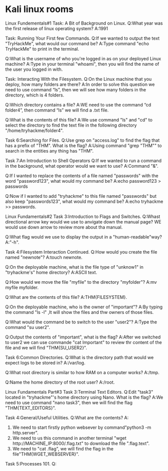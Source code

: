 
# **Kali linux rooms**
Linux Fundementals#1
Task: A Bit of Background on Linux.
Q:What year was the first release of linux operating system?
A:1991

Task: Running Your First few Commands.
 Q:If we wanted to output the text "TryHackMe", what would our command be?
 A:Type command "echo TryHackMe" to print in the terminal.

 Q:What is the username of who you're logged in as on your deployed Linux machine?
 A:Type in your terminal "whoami", then you will find the name of the user you logged in with.

 Task: Interacting With the Filesystem.
 Q:On the Linux machine that you deploy, how many folders are there?
 A:In order to solve this question we need to use command “ls”, then we will see how many folders in the directory, which is 4 folders.

 Q:Which directory contains a file?
 A:WE need to use the command “cd folder4”, then command “ls” we will find a .txt file.

 Q:What is the contents of this file?
 A:We use command "ls" and "cd" to select the directory to find the text file in the following directory "/home/tryhackme/folder4".

 Task 6:Searching for Files.
 Q:Use grep on "access.log" to find the flag that has a prefix of "THM". What is the flag?
 A:Using command "grep "THM"" to search in the entities  any thing has "THM".

 Task 7:An Introduction to Shell Operators
 Q:If we wanted to run a command in the background, what operator would we want to use?
 A:Command "&".

 Q:If I wanted to replace the contents of a file named "passwords" with the word "password123", what would my command be?
 A:echo password123 > passwords

 Q:Now if I wanted to add "tryhackme" to this file named "passwords" but also keep "passwords123", what would my command be?
 A:echo tryhackme >> passwords.
 
  
 Linux Fundamentals#2
 Task 3:Introduction to Flags and Switches.
 Q:Whast directional arrow key would we use to anvigate down the manual page?
 WE would use down arrow to review more about tha manual.

 Q:What flag would we use to display the output in a "human-readable"way?
 A:"-h".

 Task 4:Filesystem Interaction Continued.
 Q:How would you create the file named "newnote"?
 A:touch newnote.

 Q:On the deployable machine, what is the file type of "unknow1" in "tryhackme's" home directory?
 A:ASCII text.

 Q:How would we move the file "myfile" to the directory "myfolder"?
 A:mv myfile myfolder.

 Q:What are the contents of this file?
 A:THM{FILESYSTEM}.

 Q:On the deployable machine, who is the owner of "important"?
 A:By typing the command "ls -l" ,It will show the files and thw owners of those files.

 Q:What would the command be to switch to the user "user2"?
 A:Type the command "su user2".
 
 Q:Output the contents of "important", what is the flag?
 A:After we switched to user2 we can use commande "cat Important" to review thr content of the file and we will find "THM{SU_USER2}".

 Task 6:Common Directories.
 Q:What is the directory path that would we expect logs to be stored in?
 A:/var/log.

 Q:What root directory is similar to how RAM on a computer works?
 A:/tmp.

 Q:Name the home directory of the root user?
 A:/root. 

 Linux Fundamentals Part#3
 Task 3:Terminal Text Editors.
 Q:Edit "task3" located in "tryhackme"'s home directory using Nano. What is the flag?
 A:We need to use command "nano task3", then we will find the flag "THM{TEXT_EDITORS}".

 Task 4:General/Useful Utilities.
 Q:What are the contents?
 A:
 1. We need to start firstly python websever by command"python3 -m  http.server".
 2. We need to us this command in another terminal "wget http://MACHINE_IP:8000/.flag.txt" to download the file ".flag.text".  
 3. We need to "cat .flag", we will find the flag in the file"THM{WGET_WEBSERVER}".

 Task 5:Processes 101.
 Q: